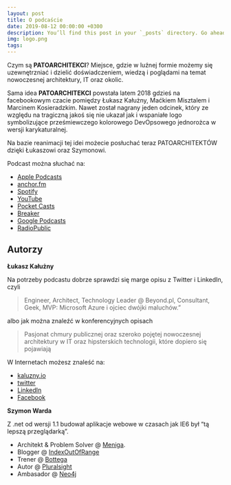 ```yaml
---
layout: post
title: O podcaście
date: 2019-08-12 00:00:00 +0300
description: You’ll find this post in your `_posts` directory. Go ahead and edit it and re-build the site to see your changes. # Add post description (optional)
img: logo.png
tags: 
---
```

Czym są **PATOARCHITEKCI**? Miejsce, gdzie w luźnej formie możemy się uzewnętrzniać i dzielić doświadczeniem, wiedzą i poglądami na temat nowoczesnej architektury, IT oraz okolic.

Sama idea **PATOARCHITEKCI** powstała latem 2018 gdzieś na facebookowym czacie pomiędzy Łukasz Kałużny, Maćkiem Misztalem i Marcinem Kosieradzkim. Nawet został nagrany jeden odcinek, który ze względu na tragiczną jakoś się nie ukazał jak i wspaniałe logo symbolizujące prześmiewczego kolorowego DevOpsowego jednorożca w wersji karykaturalnej.

Na bazie reanimacji tej idei możecie posłuchać teraz PATOARCHITEKTÓW dzięki Łukaszowi oraz Szymonowi.

Podcast można słuchać na:

- [Apple Podcasts](https://podcasts.apple.com/pl/podcast/patoarchitekci/id1477067604?l=pl)
- [anchor.fm](https://anchor.fm/patoarchitekciio)
- [Spotify](https://open.spotify.com/show/13wiwR1mmHD3PTBcMt9J9J)
- [YouTube](https://www.youtube.com/channel/UC9_1emyCJi4YhLQWOAEIaMQ/videos)
- [Pocket Casts](https://pca.st/16k1)
- [Breaker](https://www.breaker.audio/patoarchitekci)
- [Google Podcasts](https://www.google.com/podcasts?feed=aHR0cHM6Ly9hbmNob3IuZm0vcy84NzIwMTBjL3BvZGNhc3QvcnNz)
- [RadioPublic](https://radiopublic.com/patoarchitekci-6BJROa)

## Autorzy

**Łukasz Kałużny**

Na potrzeby podcastu dobrze sprawdzi się marge opisu z Twitter i LinkedIn, czyli 

> Engineer,  Architect,  Technology Leader @ Beyond.pl, Consultant, Geek,  MVP: Microsoft Azure i ojciec dwójki maluchów.”

albo jak można znaleźć w konferencyjnych opisach

> Pasjonat chmury publicznej oraz szeroko pojętej nowoczesnej architektury w IT oraz hipsterskich technologii, które dopiero się pojawiają

W Internetach możesz znaleść na:

- [kaluzny.io](https://kaluzny.io)
- [twitter](https://twitter.com/kaluzaaa)
- [LinkedIn](https://www.linkedin.com/in/lukaszkaluzny/)
- [Facebook](https://facebook.com/kaluznypro/)


**Szymon Warda**

Z .net od wersji 1.1 budował aplikacje webowe w czasach jak IE6 był “tą lepszą przeglądarką”. 

- Architekt & Problem Solver @ [Meniga](https://www.meniga.com/).
- Blogger @ [IndexOutOfRange](http://indexoutofrange.com)
- Trener @ [Bottega](http://bottega.com.pl)
- Autor @ [Pluralsight](https://www.pluralsight.com/courses/microsoft-tpl-dataflow)
- Ambasador @ [Neo4j](https://neo4j.com/ambassador/)
